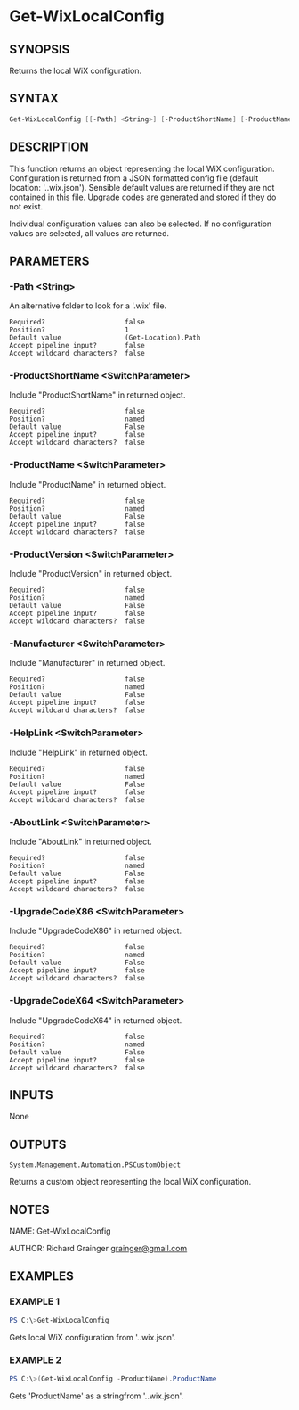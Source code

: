 ﻿# Get-WixLocalConfig
## SYNOPSIS
Returns the local WiX configuration.

## SYNTAX
```powershell
Get-WixLocalConfig [[-Path] <String>] [-ProductShortName] [-ProductName] [-ProductVersion] [-Manufacturer] [-HelpLink] [-AboutLink] [-UpgradeCodeX86] [-UpgradeCodeX64] [<CommonParameters>]
```

## DESCRIPTION
This function returns an object representing the local WiX
configuration.  Configuration is returned from a JSON formatted config file
(default location: '.\.wix.json\').  Sensible default values are
returned if they are not contained in this file.  Upgrade codes are
generated and stored if they do not exist.

Individual configuration values can also be selected.  If no configuration
values are selected, all values are returned.

## PARAMETERS
### -Path \<String\>
An alternative folder to look for a '.wix' file.
```
Required?                    false
Position?                    1
Default value                (Get-Location).Path
Accept pipeline input?       false
Accept wildcard characters?  false
```
 
### -ProductShortName \<SwitchParameter\>
Include "ProductShortName" in returned object.
```
Required?                    false
Position?                    named
Default value                False
Accept pipeline input?       false
Accept wildcard characters?  false
```
 
### -ProductName \<SwitchParameter\>
Include "ProductName" in returned object.
```
Required?                    false
Position?                    named
Default value                False
Accept pipeline input?       false
Accept wildcard characters?  false
```
 
### -ProductVersion \<SwitchParameter\>
Include "ProductVersion" in returned object.
```
Required?                    false
Position?                    named
Default value                False
Accept pipeline input?       false
Accept wildcard characters?  false
```
 
### -Manufacturer \<SwitchParameter\>
Include "Manufacturer" in returned object.
```
Required?                    false
Position?                    named
Default value                False
Accept pipeline input?       false
Accept wildcard characters?  false
```
 
### -HelpLink \<SwitchParameter\>
Include "HelpLink" in returned object.
```
Required?                    false
Position?                    named
Default value                False
Accept pipeline input?       false
Accept wildcard characters?  false
```
 
### -AboutLink \<SwitchParameter\>
Include "AboutLink" in returned object.
```
Required?                    false
Position?                    named
Default value                False
Accept pipeline input?       false
Accept wildcard characters?  false
```
 
### -UpgradeCodeX86 \<SwitchParameter\>
Include "UpgradeCodeX86" in returned object.
```
Required?                    false
Position?                    named
Default value                False
Accept pipeline input?       false
Accept wildcard characters?  false
```
 
### -UpgradeCodeX64 \<SwitchParameter\>
Include "UpgradeCodeX64" in returned object.
```
Required?                    false
Position?                    named
Default value                False
Accept pipeline input?       false
Accept wildcard characters?  false
```

## INPUTS
None

## OUTPUTS
`System.Management.Automation.PSCustomObject`

Returns a custom object representing the local WiX
configuration.

## NOTES
NAME: Get-WixLocalConfig

AUTHOR: Richard Grainger <grainger@gmail.com>

## EXAMPLES
### EXAMPLE 1
```powershell
PS C:\>Get-WixLocalConfig
```

Gets local WiX configuration from '.\.wix.json'.
 
### EXAMPLE 2
```powershell
PS C:\>(Get-WixLocalConfig -ProductName).ProductName
```

Gets 'ProductName' as a stringfrom '.\.wix.json'.

